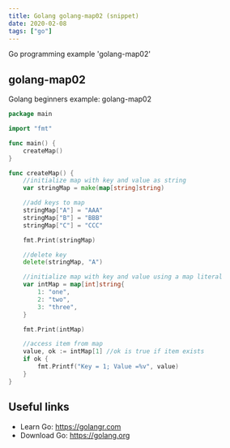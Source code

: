 ```yaml
---
title: Golang golang-map02 (snippet)
date: 2020-02-08
tags: ["go"]
---
```

Go programming example 'golang-map02'


## golang-map02

Golang beginners example: golang-map02

```go
package main

import "fmt"

func main() {
	createMap()
}

func createMap() {
	//initialize map with key and value as string
	var stringMap = make(map[string]string)

	//add keys to map
	stringMap["A"] = "AAA"
	stringMap["B"] = "BBB"
	stringMap["C"] = "CCC"

	fmt.Print(stringMap)

	//delete key
	delete(stringMap, "A")

	//initialize map with key and value using a map literal
	var intMap = map[int]string{
		1: "one",
		2: "two",
		3: "three",
	}

	fmt.Print(intMap)

	//access item from map
	value, ok := intMap[1] //ok is true if item exists
	if ok {
		fmt.Printf("Key = 1; Value =%v", value)
	}
}

```

## Useful links

- Learn Go: https://golangr.com
- Download Go: https://golang.org

